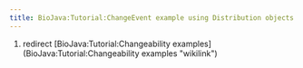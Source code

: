 ```yaml
---
title: BioJava:Tutorial:ChangeEvent example using Distribution objects
---
```


1.  redirect [BioJava:Tutorial:Changeability
    examples](BioJava:Tutorial:Changeability examples "wikilink")

